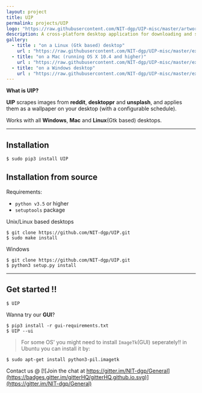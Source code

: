 ```yaml
---
layout: project
title: UIP
permalink: projects/UIP
logo: "https://raw.githubusercontent.com/NIT-dgp/UIP-misc/master/artwork/UIP_logo_v4.png"
description: A cross-platform desktop application for downloading and scheduling wallpapers.
gallery:
  - title : "on a Linux (Gtk based) desktop"
    url : "https://raw.githubusercontent.com/NIT-dgp/UIP-misc/master/examples/gnome_wallpaper.png"
  - title: "on a Mac (running OS X 10.4 and higher)"
    url : "https://raw.githubusercontent.com/NIT-dgp/UIP-misc/master/examples/mac_wallpaper.png"
  - title: "on a Windows desktop"
    url : "https://raw.githubusercontent.com/NIT-dgp/UIP-misc/master/examples/win_wallpaper.png"
---
```


**What is UIP?**

**UIP** scrapes images from **reddit**, **desktoppr** and **unsplash**, and
applies them as a wallpaper on your desktop (with a configurable schedule).

Works with all **Windows**, **Mac** and **Linux**(Gtk based) desktops.

***

Installation
------------
```
$ sudo pip3 install UIP
```

Installation from source
------------------------
Requirements:

- `python v3.5` or higher
- `setuptools` package


Unix/Linux based desktops

```
$ git clone https://github.com/NIT-dgp/UIP.git
$ sudo make install
```

Windows

```
$ git clone https://github.com/NIT-dgp/UIP.git
$ python3 setup.py install
```

***

Get started !!
--------------
```
$ UIP
```

Wanna try our **GUI**?

```
$ pip3 install -r gui-requirements.txt
$ UIP --ui
```

>For some OS' you might need to install `ImageTk`(GUI)
seperately!!
>in Ubuntu you can install it by:

```
$ sudo apt-get install python3-pil.imagetk
```

Contact us @ [![Join the chat at https://gitter.im/NIT-dgp/General](https://badges.gitter.im/gitterHQ/gitterHQ.github.io.svg)](https://gitter.im/NIT-dgp/General)
